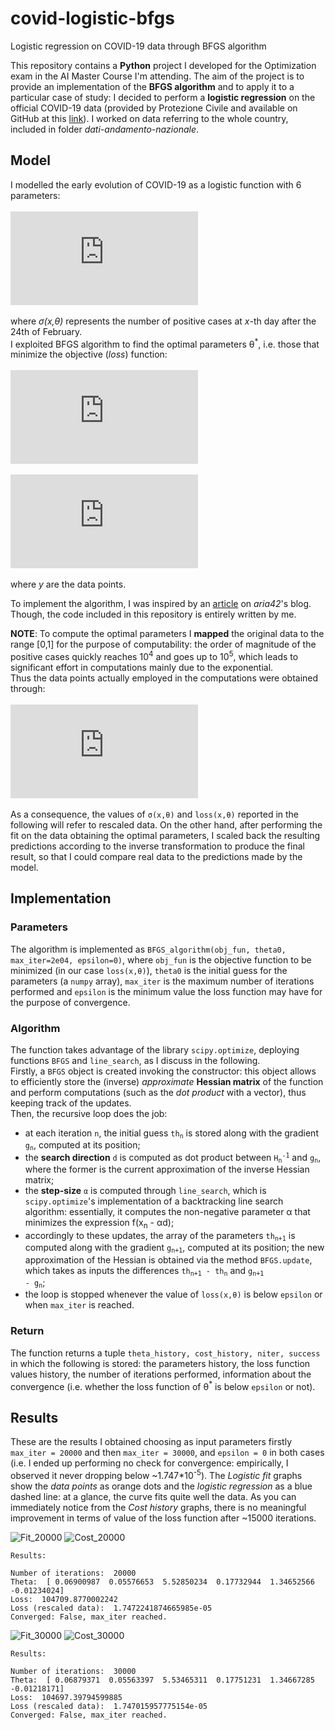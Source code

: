 # covid-logistic-bfgs
Logistic regression on COVID-19 data through BFGS algorithm

This repository contains a **Python** project I developed for the Optimization exam in the AI Master Course I'm attending. The aim of the project is to provide an implementation of the **BFGS algorithm** and to apply it to a particular case of study: I decided to perform a **logistic regression** on the official COVID-19 data (provided by Protezione Civile and available on GitHub at this [link](https://github.com/pcm-dpc/COVID-19)). I worked on data referring to the whole country, included in folder _dati-andamento-nazionale_.

## Model
I modelled the early evolution of COVID-19 as a logistic function with 6 parameters:
<br><br>![equation](https://latex.codecogs.com/png.latex?%5Cdpi%7B150%7D%20%5Csigma%28x%2C%5Cboldsymbol%7B%5Ctheta%7D%29%20%3D%20%5Cfrac%7B%5Ctheta_%7B0%7D%7D%7B%5Ctheta_%7B1%7D&plus;%5Ctheta_%7B2%7D*e%5E%7B-%5Ctheta_%7B3%7D*%28x-%5Ctheta_%7B4%7D%29%7D%7D&plus;%5Ctheta_%7B5%7D) <br><br>where _σ(x,θ)_ represents the number of positive cases at _x_-th day after the 24th of February.
<br>I exploited BFGS algorithm to find the optimal parameters θ<sup>*</sup>, i.e. those that minimize the objective (_loss_) function:
<br><br>![equation](https://latex.codecogs.com/png.latex?%5Cdpi%7B150%7D%20%5Cbg_white%20loss%28%5Cboldsymbol%7Bx%7D%2C%5Cboldsymbol%7B%5Ctheta%7D%29%20%3D%20%5Cfrac%7B1%7D%7B2n%7D%5Csum_%7Bi%3D1%7D%5E%7Bn%7D%7B%5Cleft%28%5Csigma%28x_%7Bi%7D%2C%5Cboldsymbol%7B%5Ctheta%7D%29%20-%20y_%7Bi%7D%5Cright%29%7D%5E%7B2%7D)
<br><br>![equation](https://latex.codecogs.com/png.latex?%5Cdpi%7B150%7D%20%5Ctheta%5E%7B*%7D%20%3D%20%5Cunderset%7B%5Ctheta%7D%7Bmin%7D%28loss%28%5Cboldsymbol%7Bx%7D%2C%5Cboldsymbol%7B%5Ctheta%7D%29%29) <br><br>where _y_ are the data points.

To implement the algorithm, I was inspired by an [article](https://aria42.com/blog/2014/12/understanding-lbfgs) on _aria42_'s blog. Though, the code included in this repository is entirely written by me.

**NOTE**: To compute the optimal parameters I **mapped** the original data to the range [0,1] for the purpose of computability: the order of magnitude of the positive cases quickly reaches 10<sup>4</sup> and goes up to 10<sup>5</sup>, which leads to significant effort in computations mainly due to the exponential.
<br>Thus the data points actually employed in the computations were obtained through:
<br><br>![equation](https://latex.codecogs.com/png.latex?%5Cdpi%7B150%7D%20%5Chat%7By_%7Bi%7D%7D%20%3D%20%5Cfrac%7By_%7Bi%7D-y_%7Bmin%7D%7D%7By_%7Bmax%7D-y_%7Bmin%7D%7D)<br><br>As a consequence, the values of `σ(x,θ)` and `loss(x,θ)` reported in the following will refer to rescaled data.
On the other hand, after performing the fit on the data obtaining the optimal parameters, I scaled back the resulting predictions according to the inverse transformation to produce the final result, so that I could compare real data to the predictions made by the model.


## Implementation
### Parameters
The algorithm is implemented as `BFGS_algorithm(obj_fun, theta0, max_iter=2e04, epsilon=0)`, where `obj_fun` is the objective function to be minimized (in our case `loss(x,θ)`), `theta0` is the initial guess for the parameters (a `numpy` array), `max_iter` is the maximum number of iterations performed and `epsilon` is the minimum value the loss function may have for the purpose of convergence.
### Algorithm
The function takes advantage of the library `scipy.optimize`, deploying functions `BFGS` and `line_search`, as I discuss in the following.
<br>Firstly, a `BFGS` object is created invoking the constructor: this object allows to efficiently store the (inverse) _approximate_ **Hessian matrix** of the function and perform computations (such as the _dot product_ with a vector), thus keeping track of the updates.
<br>Then, the recursive loop does the job:
- at each iteration `n`, the initial guess <code>th<sub>n</sub></code> is stored along with the gradient <code>g<sub>n</sub></code>, computed at its position;
- the **search direction** `d` is computed as dot product between <code>H<sub>n</sub><sup>-1</sup></code> and <code>g<sub>n</sub></code>, where the former is the current approximation of the inverse Hessian matrix;
- the **step-size** `α` is computed through `line_search`, which is `scipy.optimize`'s implementation of a backtracking line search algorithm: essentially, it computes the non-negative parameter α that minimizes the expression f(x<sub>n</sub> - αd);
- accordingly to these updates, the array of the parameters <code>th<sub>n+1</sub></code> is computed along with the gradient <code>g<sub>n+1</sub></code>, computed at its position; the new approximation of the Hessian is obtained via the method `BFGS.update`, which takes as inputs the differences <code>th<sub>n+1</sub> - th<sub>n</sub></code> and <code>g<sub>n+1</sub> - g<sub>n</sub></code>;
- the loop is stopped whenever the value of `loss(x,θ)` is below `epsilon` or when `max_iter` is reached.
### Return
The function returns a tuple `theta_history, cost_history, niter, success` in which the following is stored: the parameters history, the loss function values history, the number of iterations performed, information about the convergence (i.e. whether the loss function of θ<sup>*</sup> is below `epsilon` or not).


## Results
These are the results I obtained choosing as input parameters firstly `max_iter = 20000` and then `max_iter = 30000`, and `epsilon = 0` in both cases (i.e. I ended up performing no check for convergence: empirically, I observed it never dropping below ~1.747\*10<sup>-5</sup>).
The _Logistic fit_ graphs show the _data points_ as orange dots and the _logistic regression_ as a blue dashed line: at a glance, the curve fits quite well the data.
As you can immediately notice from the _Cost history_ graphs, there is no meaningful improvement in terms of value of the loss function after ~15000 iterations.

![Fit_20000](https://github.com/michimichiamo/covid-logistic-bfgs/blob/master/Fit_20000.png)
![Cost_20000](https://github.com/michimichiamo/covid-logistic-bfgs/blob/master/Cost_20000.png)
```
Results:

Number of iterations:  20000
Theta:  [ 0.06900987  0.05576653  5.52850234  0.17732944  1.34652566 -0.01234024]
Loss:  104709.8770002242
Loss (rescaled data):  1.7472241874665985e-05
Converged: False, max_iter reached.
```
![Fit_30000](https://github.com/michimichiamo/covid-logistic-bfgs/blob/master/Fit_30000.png)
![Cost_30000](https://github.com/michimichiamo/covid-logistic-bfgs/blob/master/Cost_30000.png)
```
Results:

Number of iterations:  30000
Theta:  [ 0.06879371  0.05563397  5.53465311  0.17751231  1.34667285 -0.01218171]
Loss:  104697.39794599885
Loss (rescaled data):  1.747015957775154e-05
Converged: False, max_iter reached.
```
